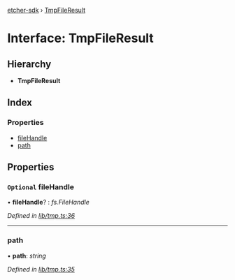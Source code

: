 [etcher-sdk](../README.md) › [TmpFileResult](tmpfileresult.md)

# Interface: TmpFileResult

## Hierarchy

* **TmpFileResult**

## Index

### Properties

* [fileHandle](tmpfileresult.md#optional-filehandle)
* [path](tmpfileresult.md#path)

## Properties

### `Optional` fileHandle

• **fileHandle**? : *fs.FileHandle*

*Defined in [lib/tmp.ts:36](https://github.com/balena-io-modules/etcher-sdk/blob/58b0ba2/lib/tmp.ts#L36)*

___

###  path

• **path**: *string*

*Defined in [lib/tmp.ts:35](https://github.com/balena-io-modules/etcher-sdk/blob/58b0ba2/lib/tmp.ts#L35)*
